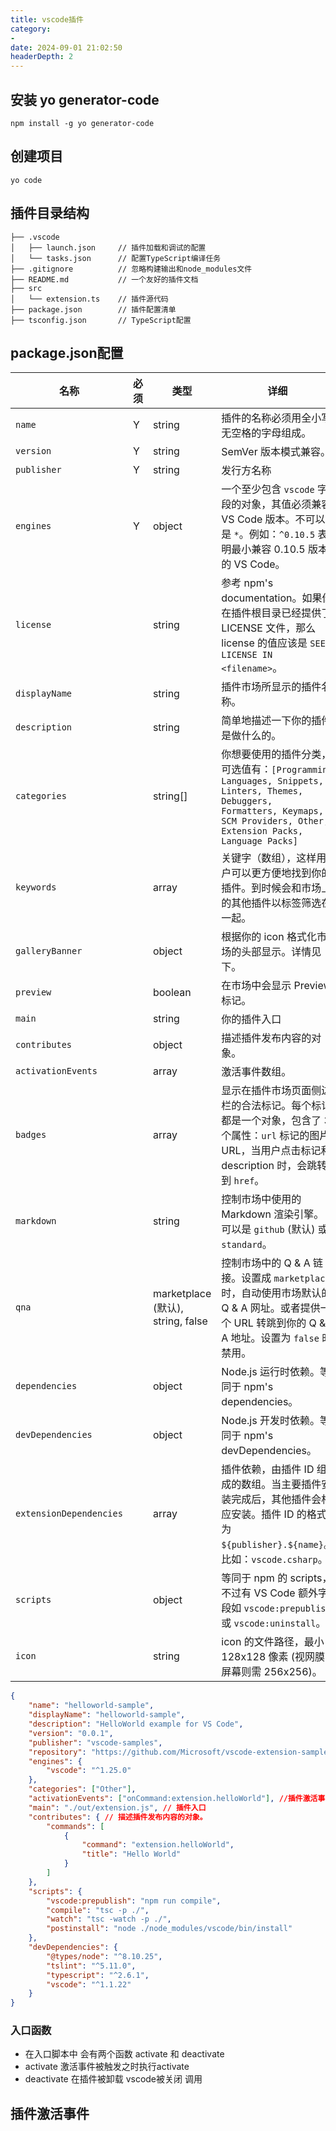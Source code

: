 ```yaml
---
title: vscode插件
category:
- 
date: 2024-09-01 21:02:50
headerDepth: 2
---
```



## 安装 yo generator-code
```
npm install -g yo generator-code
```
## 创建项目
```
yo code
```
## 插件目录结构
```
├── .vscode
│   ├── launch.json     // 插件加载和调试的配置
│   └── tasks.json      // 配置TypeScript编译任务
├── .gitignore          // 忽略构建输出和node_modules文件
├── README.md           // 一个友好的插件文档
├── src
│   └── extension.ts    // 插件源代码
├── package.json        // 插件配置清单
├── tsconfig.json       // TypeScript配置
```

## package.json配置
| 名称                  | 必须 | 类型    | 详细                                                                                                                           |
|-----------------------|------|---------|--------------------------------------------------------------------------------------------------------------------------------|
| `name`                | Y    | string  | 插件的名称必须用全小写无空格的字母组成。                                                                                      |
| `version`             | Y    | string  | SemVer 版本模式兼容。                                                                                                          |
| `publisher`           | Y    | string  | 发行方名称                                                                                                                     |
| `engines`             | Y    | object  | 一个至少包含 `vscode` 字段的对象，其值必须兼容 VS Code 版本。不可以是 `*`。例如：`^0.10.5` 表明最小兼容 0.10.5 版本的 VS Code。|
| `license`             |      | string  | 参考 npm's documentation。如果你在插件根目录已经提供了 LICENSE 文件，那么 license 的值应该是 `SEE LICENSE IN <filename>`。   |
| `displayName`         |      | string  | 插件市场所显示的插件名称。                                                                                                     |
| `description`         |      | string  | 简单地描述一下你的插件是做什么的。                                                                                             |
| `categories`          |      | string[]| 你想要使用的插件分类，可选值有：`[Programming Languages, Snippets, Linters, Themes, Debuggers, Formatters, Keymaps, SCM Providers, Other, Extension Packs, Language Packs]` |
| `keywords`            |      | array   | 关键字（数组），这样用户可以更方便地找到你的插件。到时候会和市场上的其他插件以标签筛选在一起。                                |
| `galleryBanner`       |      | object  | 根据你的 icon 格式化市场的头部显示。详情见下。                                                                                 |
| `preview`             |      | boolean | 在市场中会显示 Preview 标记。                                                                                                  |
| `main`                |      | string  | 你的插件入口                                                                                                                   |
| `contributes`         |      | object  | 描述插件发布内容的对象。                                                                                                       |
| `activationEvents`    |      | array   | 激活事件数组。                                                                                                                 |
| `badges`              |      | array   | 显示在插件市场页面侧边栏的合法标记。每个标记都是一个对象，包含了 3 个属性：`url` 标记的图片 URL，当用户点击标记和 description 时，会跳转到 `href`。|
| `markdown`            |      | string  | 控制市场中使用的 Markdown 渲染引擎。可以是 `github` (默认) 或 `standard`。                                                     |
| `qna`                 |      | marketplace (默认), string, false | 控制市场中的 Q & A 链接。设置成 `marketplace` 时，自动使用市场默认的 Q & A 网址。或者提供一个 URL 转跳到你的 Q & A 地址。设置为 `false` 时禁用。|
| `dependencies`        |      | object  | Node.js 运行时依赖。等同于 npm's dependencies。                                                                                |
| `devDependencies`     |      | object  | Node.js 开发时依赖。等同于 npm's devDependencies。                                                                             |
| `extensionDependencies` |    | array   | 插件依赖，由插件 ID 组成的数组。当主要插件安装完成后，其他插件会相应安装。插件 ID 的格式为 `${publisher}.${name}`。比如：`vscode.csharp`。|
| `scripts`             |      | object  | 等同于 npm 的 scripts，不过有 VS Code 额外字段如 `vscode:prepublish` 或 `vscode:uninstall`。                                   |
| `icon`                |      | string  | icon 的文件路径，最小 128x128 像素 (视网膜屏幕则需 256x256)。                                                                  |

```json
{
    "name": "helloworld-sample", 
    "displayName": "helloworld-sample", 
    "description": "HelloWorld example for VS Code",
    "version": "0.0.1",
    "publisher": "vscode-samples", 
    "repository": "https://github.com/Microsoft/vscode-extension-samples/helloworld-sample",
    "engines": {
        "vscode": "^1.25.0"
    },
    "categories": ["Other"],
    "activationEvents": ["onCommand:extension.helloWorld"], //插件激活事件 定义插件的激活事件。只有当这些事件发生时，插件才会被激活。在这个示例中，当用户执行命令 extension.helloWorld 时，插件会被激活。
    "main": "./out/extension.js", // 插件入口
    "contributes": { // 描述插件发布内容的对象。
        "commands": [
            {
                "command": "extension.helloWorld",
                "title": "Hello World"
            }
        ]
    },
    "scripts": {
        "vscode:prepublish": "npm run compile",
        "compile": "tsc -p ./",
        "watch": "tsc -watch -p ./",
        "postinstall": "node ./node_modules/vscode/bin/install"
    },
    "devDependencies": {
        "@types/node": "^8.10.25",
        "tslint": "^5.11.0",
        "typescript": "^2.6.1",
        "vscode": "^1.1.22"
    }
}
```

### 入口函数
- 在入口脚本中 会有两个函数 activate 和 deactivate
- activate 激活事件被触发之时执行activate
- deactivate 在插件被卸载 vscode被关闭 调用

## 插件激活事件